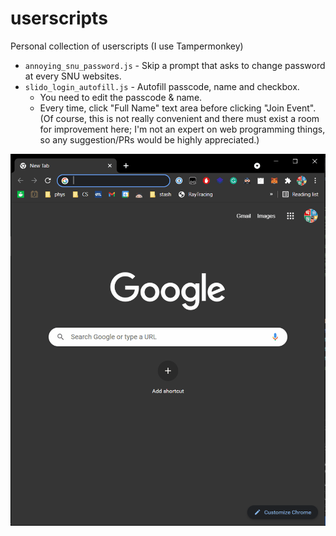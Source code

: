 # userscripts
Personal collection of userscripts (I use Tampermonkey)

- `annoying_snu_password.js` - Skip a prompt that asks to change password at every SNU websites.
- `slido_login_autofill.js` - Autofill passcode, name and checkbox.
  - You need to edit the passcode & name. 
  - Every time, click "Full Name" text area before clicking "Join Event". (Of course, this is not really convenient and there must exist a room for improvement here; I'm not an expert on web programming things, so any suggestion/PRs would be highly appreciated.)

![](./thumbnails/slido_thumbnail.gif)

